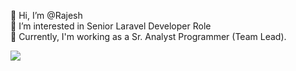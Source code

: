 

👋 Hi, I’m @Rajesh <br>
👀 I’m interested in Senior Laravel Developer Role <br>
🌱 Currently, I'm working as a ​Sr. Analyst Programmer (Team Lead). <br>

<img src="https://miro.medium.com/max/828/1*VE9TRnN0t0yXaW9DIi8cWA.png">
